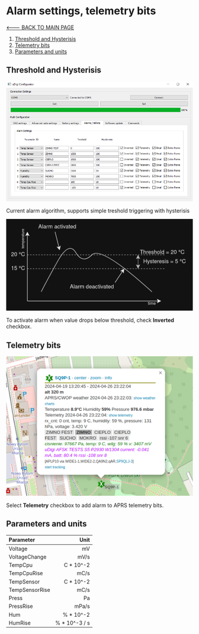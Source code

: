 # Alarm settings, telemetry bits
[<--- BACK TO MAIN PAGE](../README.md)
1. [Threshold and Hysterisis](#thresholds)
2. [Telemetry bits](#telemetry_bits)
3. [Parameters and units](#parameters)

<div id="thresholds"></div>  

## Threshold and Hysterisis
![Alarm settings screen](./resources/img/settings_alarms.png)

Current alarm algorithm, supports simple treshold triggering with hysterisis

![Thershold and hysterisis](./resources/img/threshold_and_hysterysis.png)

To activate alarm when value drops below threshold, check **Inverted** checkbox.

<div id="telemetry_bits"></div>  

## Telemetry bits
![telemetry bits aprsfi](./resources/img/telemetry_bits.png)

Select **Telemetry** checkbox to add alarm to APRS telemetry bits.

<div id="parameters"></div>

## Parameters and units

| Parameter       | Unit            |
| :---            |    ---:         |
| Voltage         | mV              |
| VoltageChange   | mV/s            |
| TempCpu         | C * 10^-2       |
| TempCpuRise     | mC/s            |
| TempSensor      | C * 10^-2       |
| TempSensorRise  | mC/s            |
| Press           | Pa              |
| PressRise       | mPa/s           |
| Hum             | % * 10^-2       |
| HumRise         |  % * 10^-3 / s  |
